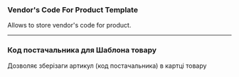 ### Vendor's Code For Product Template

Allows to store vendor's code for product.

---
### Код постачальника для Шаблона товару

Дозволяє зберізаги артикул (код постачальника) в картці товару